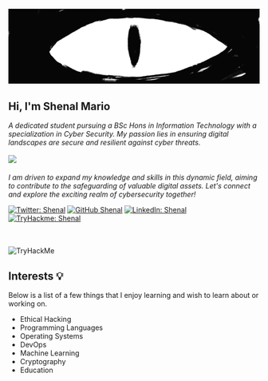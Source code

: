 ![logo](https://github.com/Shenal01/Shenal01/blob/main/Skwigly-Banner-Weird-Eye.gif)
<h2> Hi, I'm Shenal Mario</h2>
<p><em>A dedicated student pursuing a BSc Hons in Information Technology with a specialization in Cyber Security. My passion lies in ensuring digital landscapes are secure and resilient against cyber threats. 
 <br>
 <br><img src="https://media.giphy.com/media/WUlplcMpOCEmTGBtBW/giphy.gif" width="40"><br><br>
 I am driven to expand my knowledge and skills in this dynamic field, aiming to contribute to the safeguarding of valuable digital assets. Let's connect and explore the exciting realm of cybersecurity together!
</em></p>

[![Twitter: Shenal](https://img.shields.io/badge/twitter-Follow?style=circle&logo=X&logoColor=rgb&labelColor=black&color=white&link=https%3A%2F%2Ftwitter.com%2FShenal_Mario01
)](https://twitter.com/Shenal_Mario01)
[![GitHub Shenal](https://img.shields.io/badge/Github-Follow?style=circle&logo=github&logoColor=rgb&labelColor=black&color=white&link=https%3A%2F%2Fgithub.com%2FShenal01
)](https://github.com/Shenal01)
[![LinkedIn: Shenal](https://img.shields.io/badge/Linkedin-Connect?style=circle&logo=linkedin&logoColor=rgb&labelColor=blue&color=white&link=https%3A%2F%2Fwww.linkedin.com%2Fin%2Fshenal-mario-22207a229)](https://www.linkedin.com/in/shenal-mario-22207a229)
[![TryHackme: Shenal](https://img.shields.io/badge/tryhackme-join?style=circle&logo=tryhackme&logoColor=rgb&link=https%3A%2F%2Ftryhackme.com%2Fp%2FMARIO01)](https://tryhackme.com/p/MARIO01)

<br><br>
 <img src="https://tryhackme-badges.s3.amazonaws.com/MARIO01.png" alt="TryHackMe">
<br>

## Interests 💡

Below is a list of a few things that I enjoy learning and wish to learn about or working on. 
* Ethical Hacking
* Programming Languages
* Operating Systems
* DevOps
* Machine Learning
* Cryptography
* Education


